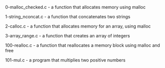 0-malloc_checked.c - a function that allocates memory using malloc

1-string_nconcat.c - a function that concatenates two strings

2-calloc.c - a function that allocates memory for an array, using malloc

3-array_range.c - a function that creates an array of integers

100-realloc.c - a function that reallocates a memory block using malloc and free

101-mul.c - a program that multiplies two positive numbers
